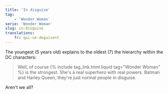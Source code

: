 ```yaml
---
title: 'In disguise'
tag:
    - 'Wonder Woman'
serie: 'Wonder Woman'
slug: in-disguise
translations:
    fr: qui-se-deguisent
---
```


The youngest (5 years old) explains to the oldest (7) the hierarchy within the DC characters:

> Well, of course {% include tag_link.html.liquid tag="Wonder Woman" %} is the strongest. She's a real superhero with real powers. Batman and Harley Queen, they're just normal people in disguise.

Aren't we all?

